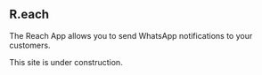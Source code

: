 ## R.each

The Reach App allows you to send WhatsApp notifications to your customers.

This site is under construction. 